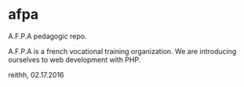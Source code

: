 # afpa
A.F.P.A pedagogic repo.

A.F.P.A is a french vocational training organization.
We are introducing ourselves to web development with PHP.

reithh, 02.17.2016
